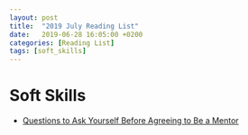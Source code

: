 ```yaml
---
layout: post
title:  "2019 July Reading List"
date:   2019-06-28 16:05:00 +0200
categories: [Reading List]
tags: [soft_skills]
---
```


# Soft Skills

- [Questions to Ask Yourself Before Agreeing to Be a Mentor](https://forge.medium.com/questions-to-ask-yourself-before-agreeing-to-be-a-mentor-10e6b9285ba7)
